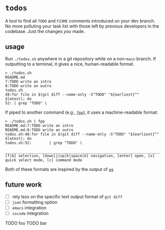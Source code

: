 # `todos`

A tool to find all `TODO` and `FIXME` comments introduced on your dev branch. No more
polluting your task list with those left by previous developers in the codebase. Just the
changes *you* made.

## usage

Run `./todos.sh` anywhere in a git repository while on a non-`main` branch. If outputting
to a terminal, it gives a nice, human-readable format.

```
> ./todos.sh
README.md
7:TODO write an intro
8:TODO write an outro
todos.sh
48:for file in $(git diff --name-only -S"TODO" "${earliest}^" $latest); do
52: | grep "TODO" \
```

If piped to another command (e.g., [`fpp`](https://github.com/facebook/PathPicker)), it
uses a machine-readable format:

```
> ./todos.sh | fpp
README.md:7:TODO write an intro
README.md:8:TODO write an outro
todos.sh:48:for file in $(git diff --name-only -S"TODO" "${earliest}^" $latest); do
todos.sh:52:        | grep "TODO" \

________________________________________________________________________________________________________
[f|A] selection, [down|j|up|k|space|b] navigation, [enter] open, [x] quick select mode, [c] command mode
```

Both of these formats are inspired by the output of
[`ag`](https://github.com/mizuno-as/silversearcher-ag).

## future work

- [ ] rely less on the specific text output format of `git diff`
- [ ] `json` formatting option
- [ ] `emacs` integration
- [ ] `vscode` integration

TODO foo
TODO bar
